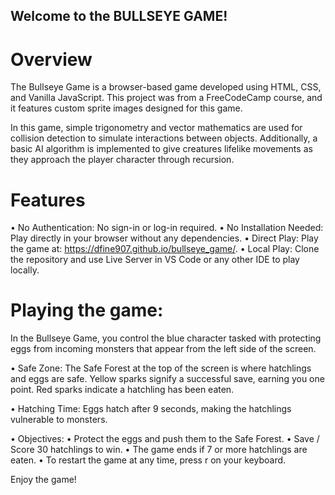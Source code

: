 ## Welcome to the BULLSEYE GAME!

# Overview
The Bullseye Game is a browser-based game developed using HTML, CSS, and Vanilla JavaScript. This project was from a FreeCodeCamp course, and it features custom sprite images designed for this game.

In this game, simple trigonometry and vector mathematics are used for collision detection to simulate interactions between objects. Additionally, a basic AI algorithm is implemented to give creatures lifelike movements as they approach the player character through recursion.

# Features
• No Authentication: No sign-in or log-in required.
• No Installation Needed: Play directly in your browser without any dependencies.
• Direct Play: Play the game at: https://dfine907.github.io/bullseye_game/.
• Local Play: Clone the repository and use Live Server in VS Code or any other IDE to play locally.


# Playing the game:
In the Bullseye Game, you control the blue character tasked with protecting eggs from incoming monsters that appear from the left side of the screen.

• Safe Zone: The Safe Forest at the top of the screen is where hatchlings and eggs are safe. Yellow sparks signify a successful save, earning you one point. Red sparks indicate a hatchling has been eaten.

• Hatching Time: Eggs hatch after 9 seconds, making the hatchlings vulnerable to monsters.

• Objectives:
    • Protect the eggs and push them to the Safe Forest.
    • Save / Score 30 hatchlings to win.
    • The game ends if 7 or more hatchlings are eaten.
    • To restart the game at any time, press r on your keyboard.

Enjoy the game!